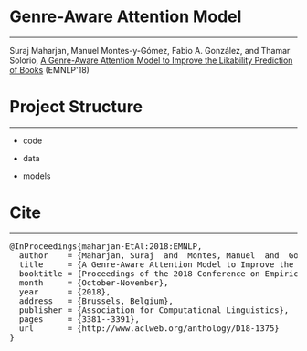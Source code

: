 # Genre-Aware Attention Model
---

Suraj Maharjan, Manuel Montes-y-Gómez, Fabio A. González, and  Thamar Solorio, [A Genre-Aware Attention Model to Improve the Likability Prediction of
Books](http://www.aclweb.org/anthology/D18-1375) (EMNLP'18)


# Project Structure
---

* code
   

* data
    

* models
    



# Cite
---

<pre>
@InProceedings{maharjan-EtAl:2018:EMNLP,
  author    = {Maharjan, Suraj  and  Montes, Manuel  and  GonzÃ¡lez, Fabio A.  and  Solorio, Thamar},
  title     = {A Genre-Aware Attention Model to Improve the Likability Prediction of Books},
  booktitle = {Proceedings of the 2018 Conference on Empirical Methods in Natural Language Processing},
  month     = {October-November},
  year      = {2018},
  address   = {Brussels, Belgium},
  publisher = {Association for Computational Linguistics},
  pages     = {3381--3391},
  url       = {http://www.aclweb.org/anthology/D18-1375}
}

</pre>